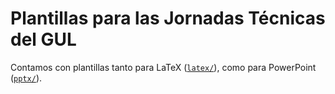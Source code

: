 # Plantillas para las Jornadas Técnicas del GUL

Contamos con plantillas tanto para LaTeX ([`latex/`](latex/)), como para PowerPoint ([`pptx/`](pptx/)).